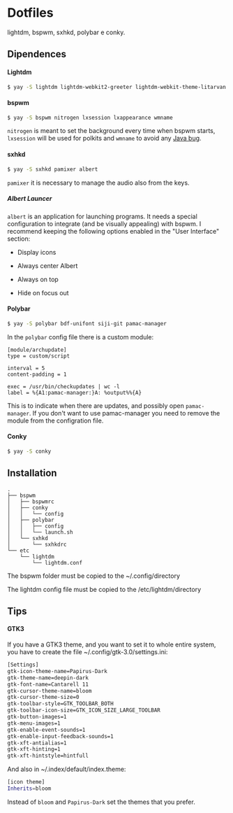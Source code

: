# Dotfiles

lightdm, bspwm, sxhkd, polybar e conky.

## Dipendences

#### Lightdm

```bash
$ yay -S lightdm lightdm-webkit2-greeter lightdm-webkit-theme-litarvan light-locker
```

#### bspwm

```bash
$ yay -S bspwm nitrogen lxsession lxappearance wmname
```

`nitrogen` is meant to set the background every time when bspwm starts, `lxsession` will be used for polkits and `wmname` to avoid any [Java bug](https://wiki.archlinux.org/index.php/Bspwm#Problems_with_Java_applications).

#### sxhkd

```bash
$ yay -S sxhkd pamixer albert 
```

`pamixer` it is necessary to manage the audio also from the keys.

##### Albert Launcer

`albert` is an application for launching programs. It needs a special configuration to integrate (and be visually appealing) with bspwm. I recommend keeping the following options enabled in the "User Interface" section:

- Display icons

- Always center Albert

- Always on top

- Hide on focus out

#### Polybar

```bash
$ yay -S polybar bdf-unifont siji-git pamac-manager
```

In the `polybar` config file there is a custom module:

```vim
[module/archupdate]
type = custom/script

interval = 5
content-padding = 1

exec = /usr/bin/checkupdates | wc -l
label = %{A1:pamac-manager:}A: %output%%{A}
```

This is to indicate when there are updates, and possibly open `pamac-manager`. If you don't want to use pamac-manager you need to remove the module from the configration file.

#### Conky

```bash
$ yay -S conky
```

## Installation

```
.
├── bspwm
│   ├── bspwmrc
│   ├── conky
│   │   └── config
│   ├── polybar
│   │   ├── config
│   │   └── launch.sh
│   └── sxhkd
│       └── sxhkdrc
└── etc
    └── lightdm
        └── lightdm.conf
```

The bspwm folder must be copied to the ~/.config/directory

The lightdm config file must be copied to the /etc/lightdm/directory

## Tips

#### GTK3

If you have a GTK3 theme, and you want to set it to whole entire system, you have to create the file ~/.config/gtk-3.0/settings.ini:

```bash
[Settings]
gtk-icon-theme-name=Papirus-Dark
gtk-theme-name=deepin-dark
gtk-font-name=Cantarell 11
gtk-cursor-theme-name=bloom
gtk-cursor-theme-size=0
gtk-toolbar-style=GTK_TOOLBAR_BOTH
gtk-toolbar-icon-size=GTK_ICON_SIZE_LARGE_TOOLBAR
gtk-button-images=1
gtk-menu-images=1
gtk-enable-event-sounds=1
gtk-enable-input-feedback-sounds=1
gtk-xft-antialias=1
gtk-xft-hinting=1
gtk-xft-hintstyle=hintfull
```

 And also in \~/.index/default/index.theme:

```bash
[icon theme]
Inherits=bloom
```

Instead of `bloom` and `Papirus-Dark` set the themes that you prefer.
